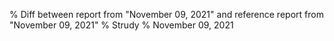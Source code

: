 % Diff between report from "November 09, 2021" and reference report from "November 09, 2021"
% Strudy
% November 09, 2021


